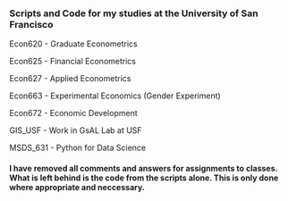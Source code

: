 ### Scripts and Code for my studies at the University of San Francisco

Econ620 - Graduate Econometrics

Econ625 - Financial Econometrics

Econ627 - Applied Econometrics

Econ663 - Experimental Economics
          (Gender Experiment)           

Econ672 - Economic Development

GIS_USF - Work in GsAL Lab at USF

MSDS_631 - Python for Data Science

#### I have removed all comments and answers for assignments to classes. What is left behind is the code from the scripts alone. This is only done where appropriate and neccessary.

